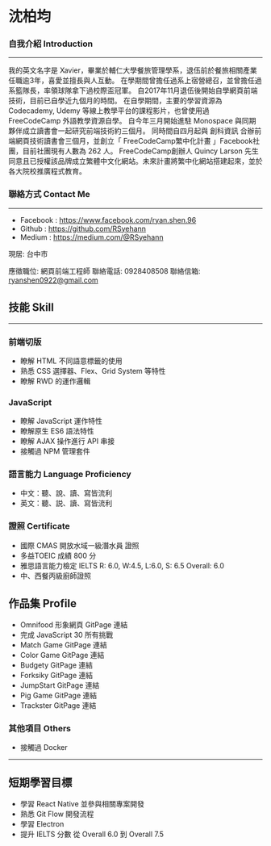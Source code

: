 # 沈柏均

### 自我介紹 Introduction
---
我的英文名字是 Xavier，畢業於輔仁大學餐旅管理學系，退伍前於餐旅相關產業任職逾3年，喜愛並擅長與人互動。
在學期間曾擔任過系上宿營總召，並曾擔任過系籃隊長，率領球隊拿下過校際盃冠軍。
自2017年11月退伍後開始自學網頁前端技術，目前已自學近九個月的時間。
在自學期間，主要的學習資源為 Codecademy, Udemy 等線上教學平台的課程影片，也曾使用過 FreeCodeCamp 外語教學資源自學。
自今年三月開始進駐 Monospace 與同期夥伴成立讀書會一起研究前端技術約三個月。
同時間自四月起與 創科資訊 合辦前端網頁技術讀書會三個月，並創立「 FreeCodeCamp繁中化計畫 」Facebook社團，目前社團現有人數為 262 人。
FreeCodeCamp創辦人 Quincy Larson 先生同意且已授權該品牌成立繁體中文化網站。未來計畫將繁中化網站搭建起來，並於各大院校推廣程式教育。

### 聯絡方式 Contact Me
---
* Facebook : https://www.facebook.com/ryan.shen.96
* Github : https://github.com/RSyehann
* Medium : https://medium.com/@RSyehann

現居: 台中市

應徵職位: 網頁前端工程師
聯絡電話: 0928408508 
聯絡信箱: ryanshen0922@gmail.com

## 技能 Skill
---

### 前端切版

* 瞭解 HTML 不同語意標籤的使用
* 熟悉 CSS 選擇器、Flex、Grid System 等特性
* 瞭解 RWD 的運作邏輯

### JavaScript

* 瞭解 JavaScript 運作特性
* 瞭解原生 ES6 語法特性
* 瞭解 AJAX 操作進行 API 串接
* 接觸過 NPM 管理套件

### 語言能力 Language Proficiency

* 中文：聽、說、讀、寫皆流利
* 英文：聽、説、讀、寫皆流利

### 證照 Certificate 

* 國際 CMAS 開放水域一級潛水員 證照
* 多益TOEIC 成績 800 分 
* 雅思語言能力檢定 IELTS R: 6.0, W:4.5, L:6.0, S: 6.5 Overall: 6.0
* 中、西餐丙級廚師證照

## 作品集 Profile

* Omnifood 形象網頁 GitPage 連結
* 完成 JavaScript 30 所有挑戰
* Match Game GitPage 連結
* Color Game GitPage 連結
* Budgety GitPage 連結
* Forksiky GitPage 連結
* JumpStart GitPage 連結
* Pig Game GitPage 連結
* Trackster GitPage 連結

### 其他項目 Others

* 接觸過 Docker

---

## 短期學習目標

* 學習 React Native 並參與相關專案開發
* 熟悉 Git Flow 開發流程
* 學習 Electron
* 提升 IELTS 分數 從 Overall 6.0 到 Overall 7.5
